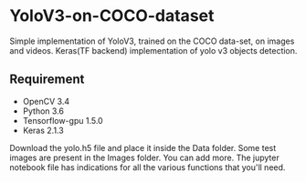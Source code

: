 # YoloV3-on-COCO-dataset

Simple implementation of YoloV3, trained on the COCO data-set, on images and videos.
Keras(TF backend) implementation of yolo v3 objects detection.

## Requirement
- OpenCV 3.4
- Python 3.6    
- Tensorflow-gpu 1.5.0  
- Keras 2.1.3

Download the yolo.h5 file and place it inside the Data folder. Some test images are present in the Images folder. You can add more.
The jupyter notebook file has indications for all the various functions that you'll need.
